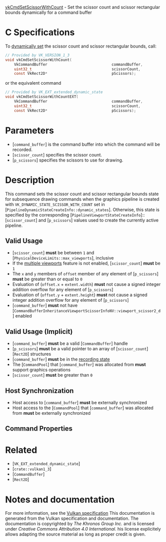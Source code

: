 [vkCmdSetScissorWithCount](https://www.khronos.org/registry/vulkan/specs/1.3-extensions/man/html/vkCmdSetScissorWithCount.html) - Set the scissor count and scissor rectangular bounds dynamically for a command buffer

# C Specifications
To [dynamically set](https://www.khronos.org/registry/vulkan/specs/1.3-extensions/html/vkspec.html#pipelines-dynamic-state) the scissor count and
scissor rectangular bounds, call:
```c
// Provided by VK_VERSION_1_3
void vkCmdSetScissorWithCount(
    VkCommandBuffer                             commandBuffer,
    uint32_t                                    scissorCount,
    const VkRect2D*                             pScissors);
```
or the equivalent command
```c
// Provided by VK_EXT_extended_dynamic_state
void vkCmdSetScissorWithCountEXT(
    VkCommandBuffer                             commandBuffer,
    uint32_t                                    scissorCount,
    const VkRect2D*                             pScissors);
```

# Parameters
- [`command_buffer`] is the command buffer into which the command will be recorded.
- [`scissor_count`] specifies the scissor count.
- [`p_scissors`] specifies the scissors to use for drawing.

# Description
This command sets the scissor count and scissor rectangular bounds state for
subsequence drawing commands when the graphics pipeline is created with
`VK_DYNAMIC_STATE_SCISSOR_WITH_COUNT` set in
[`PipelineDynamicStateCreateInfo::dynamic_states`].
Otherwise, this state is specified by the corresponding
[`PipelineViewportStateCreateInfo`]::[`scissor_count`] and
[`p_scissors`] values used to create the currently active pipeline.
## Valid Usage
-  [`scissor_count`] **must**  be between `1` and [`PhysicalDeviceLimits::max_viewports`], inclusive
-    If the [multiple viewports](https://www.khronos.org/registry/vulkan/specs/1.3-extensions/html/vkspec.html#features-multiViewport) feature is not enabled, [`scissor_count`] **must**  be `1`
-    The `x` and `y` members of `offset` member of any element of [`p_scissors`] **must**  be greater than or equal to `0`
-    Evaluation of (`offset.x` +  `extent.width`) **must**  not cause a signed integer addition overflow for any element of [`p_scissors`]
-    Evaluation of (`offset.y` +  `extent.height`) **must**  not cause a signed integer addition overflow for any element of [`p_scissors`]
-  [`command_buffer`] **must**  not have [`CommandBufferInheritanceViewportScissorInfoNV::viewport_scissor2_d`] enabled

## Valid Usage (Implicit)
-  [`command_buffer`] **must**  be a valid [`CommandBuffer`] handle
-  [`p_scissors`] **must**  be a valid pointer to an array of [`scissor_count`][`Rect2D`] structures
-  [`command_buffer`] **must**  be in the [recording state]()
-    The [`CommandPool`] that [`command_buffer`] was allocated from  **must**  support graphics operations
-  [`scissor_count`] **must**  be greater than `0`

## Host Synchronization
- Host access to [`command_buffer`] **must**  be externally synchronized
- Host access to the [`CommandPool`] that [`command_buffer`] was allocated from  **must**  be externally synchronized

## Command Properties

# Related
- [`VK_EXT_extended_dynamic_state`]
- [`crate::vulkan1_3`]
- [`CommandBuffer`]
- [`Rect2D`]

# Notes and documentation
For more information, see the [Vulkan specification](https://www.khronos.org/registry/vulkan/specs/1.3-extensions/html/vkspec.html)
This documentation is generated from the Vulkan specification and documentation.
The documentation is copyrighted by *The Khronos Group Inc.* and is licensed under *Creative Commons Attribution 4.0 International*.
his license explicitely allows adapting the source material as long as proper credit is given.
        